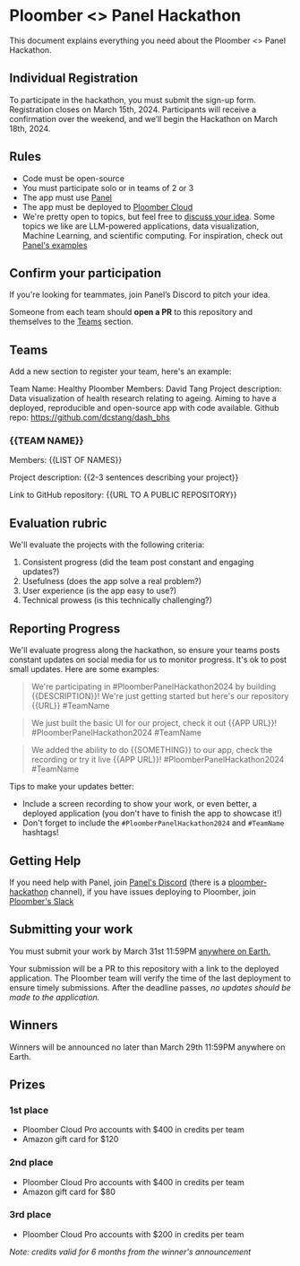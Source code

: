 # Ploomber <> Panel Hackathon

This document explains everything you need about the Ploomber <> Panel Hackathon.

## Individual Registration

To participate in the hackathon, you must submit the sign-up form. Registration closes
on March 15th, 2024. Participants will receive a confirmation over the weekend, and
we’ll begin the Hackathon on March 18th, 2024.

## Rules

- Code must be open-source
- You must participate solo or in teams of 2 or 3
- The app must use [Panel](https://github.com/holoviz/panel)
- The app must be deployed to [Ploomber Cloud](https://ploomber.io/)
- We're pretty open to topics, but feel free to [discuss your idea](#getting-help). Some topics we like are LLM-powered applications, data visualization, Machine Learning, and scientific computing. For inspiration, check out [Panel's examples](https://panel.holoviz.org/gallery/index.html)

## Confirm your participation

If you're looking for teammates, join Panel’s Discord to pitch your idea.

Someone from each team should **open a PR** to this repository and themselves to the [Teams](#teams) section.

## Teams

Add a new section to register your team, here's an example:

Team Name: Healthy Ploomber
Members: David Tang
Project description: Data visualization of health research relating to ageing. Aiming to have a deployed, reproducible and open-source app with code available.
Github repo: https://github.com/dcstang/dash_bhs

### {{TEAM NAME}}

Members: {{LIST OF NAMES}}

Project description: {{2-3 sentences describing your project}}

Link to GitHub repository: {{URL TO A PUBLIC REPOSITORY}}

## Evaluation rubric

We'll evaluate the projects with the following criteria:

1. Consistent progress (did the team post constant and engaging updates?)
2. Usefulness (does the app solve a real problem?)
3. User experience (is the app easy to use?)
4. Technical prowess (is this technically challenging?)


## Reporting Progress

We'll evaluate progress along the hackathon, so ensure your teams posts constant
updates on social media for us to monitor progress. It's ok to post small updates. Here are some examples:

> We're participating in #PloomberPanelHackathon2024 by building {{DESCRIPTION}}! We're just getting started but here's our repository {{URL}} #TeamName

> We just built the basic UI for our project, check it out {{APP URL}}! #PloomberPanelHackathon2024 #TeamName

> We added the ability to do {{SOMETHING}} to our app, check the recording or try it live {{APP URL}}! #PloomberPanelHackathon2024 #TeamName

Tips to make your updates better:

- Include a screen recording to show your work, or even better, a deployed application (you don't have to finish the app to showcase it!)
- Don't forget to include the `#PloomberPanelHackathon2024` and `#TeamName` hashtags!

## Getting Help

If you need help with Panel, join [Panel's Discord](https://discord.gg/UXdtYyGVQX) (there is a [ploomber-hackathon](https://discord.gg/CDKq8FjUvV) channel),
if you have issues deploying to Ploomber, join [Ploomber's Slack](https://ploomber.io/community/)

## Submitting your work

You must submit your work by March 31st 11:59PM [anywhere on Earth.](https://time.is/Anywhere_on_Earth)

Your submission will be a PR to this repository with a link to the deployed application. The Ploomber team
will verify the time of the last deployment to ensure timely submissions. After the deadline passes,
*no updates should be made to the application.*

## Winners

Winners will be announced no later than March 29th 11:59PM anywhere on Earth.

## Prizes


### 1st place

- Ploomber Cloud Pro accounts with $400 in credits per team
- Amazon gift card for $120

### 2nd place

- Ploomber Cloud Pro accounts with $400 in credits per team
- Amazon gift card for $80

### 3rd place

- Ploomber Cloud Pro accounts with $200 in credits per team


*Note: credits valid for 6 months from the winner's announcement*
